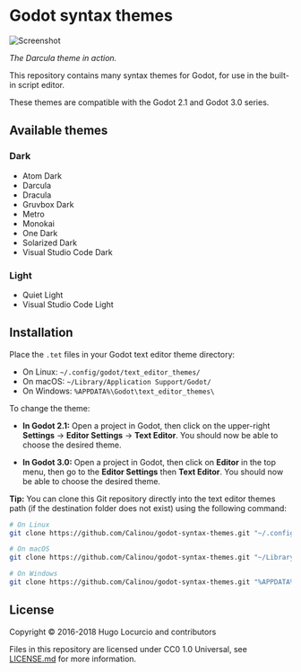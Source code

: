 # Godot syntax themes

![Screenshot](https://archive.hugo.pro/.public/godot-syntax-themes.png)

*The Darcula theme in action.*

This repository contains many syntax themes for Godot, for use in the built-in
script editor.

These themes are compatible with the Godot 2.1 and Godot 3.0 series.

## Available themes

### Dark

- Atom Dark
- Darcula
- Dracula
- Gruvbox Dark
- Metro
- Monokai
- One Dark
- Solarized Dark
- Visual Studio Code Dark

### Light

- Quiet Light
- Visual Studio Code Light

## Installation

Place the `.tet` files in your Godot text editor theme directory:

- On Linux: `~/.config/godot/text_editor_themes/`
- On macOS: `~/Library/Application Support/Godot/`
- On Windows: `%APPDATA%\Godot\text_editor_themes\`

To change the theme:

- **In Godot 2.1:** Open a project in Godot, then click on the upper-right
   **Settings** → **Editor Settings** → **Text Editor**. You should now be able
   to choose the desired theme.

- **In Godot 3.0:** Open a project in Godot, then click on **Editor** in the top
  menu, then go to the **Editor Settings** then **Text Editor**. You should now be
  able to choose the desired theme.

**Tip:** You can clone this Git repository directly into the text editor themes
path (if the destination folder does not exist) using the following command:

```bash
# On Linux
git clone https://github.com/Calinou/godot-syntax-themes.git "~/.config/godot/text_editor_themes"

# On macOS
git clone https://github.com/Calinou/godot-syntax-themes.git "~/Library/Application Support/Godot/text_editor_themes"

# On Windows
git clone https://github.com/Calinou/godot-syntax-themes.git "%APPDATA%\Godot\text_editor_themes"
```

## License

Copyright © 2016-2018 Hugo Locurcio and contributors

Files in this repository are licensed under CC0 1.0 Universal,
see [LICENSE.md](/LICENSE.md) for more information.
